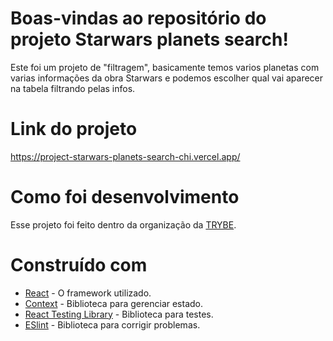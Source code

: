 # Boas-vindas ao repositório do projeto Starwars planets search!

Este foi um projeto de "filtragem", basicamente temos varios planetas com varias informações da obra Starwars e podemos escolher qual vai aparecer na tabela filtrando pelas infos.


# Link do projeto

https://project-starwars-planets-search-chi.vercel.app/

# Como foi desenvolvimento

Esse projeto foi feito dentro da organização da <a href="https://www.betrybe.com/" target="blanck" >TRYBE</a>. 

# Construído com 

* <a href="https://pt-br.reactjs.org/" target="_blanck" >React</a> - O framework utilizado.
* <a href="https://pt-br.reactjs.org/docs/context.html" target="_blanck" >Context</a> - Biblioteca para gerenciar estado.
* <a href="https://testing-library.com/docs/react-testing-library/intro/" target="_blanck" >React Testing Library</a> - Biblioteca para testes.
* <a href="https://eslint.org/" target="_blanck" >ESlint</a> - Biblioteca para corrigir problemas.
